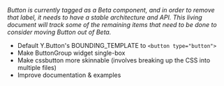 *Button is currently tagged as a Beta component, and in order to remove that label, it needs to have a stable architecture and API.  This living document will track some of the remaining items that need to be done to consider moving Button out of Beta.*

* Default Y.Button's BOUNDING_TEMPLATE to `<button type="button">`
* Make ButtonGroup widget single-box
* Make cssbutton more skinnable (involves breaking up the CSS into multiple files)
* Improve documentation & examples